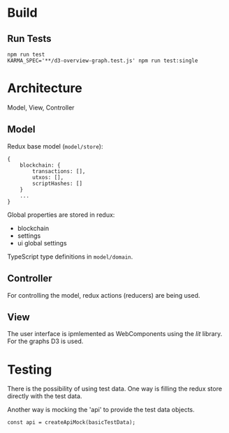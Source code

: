 # Build

## Run Tests

```
npm run test
KARMA_SPEC='**/d3-overview-graph.test.js' npm run test:single
```

# Architecture

Model, View, Controller

## Model

Redux base model (`model/store`):

```
{
    blockchain: {
        transactions: [],
        utxos: [],
        scriptHashes: []
    }
    ...
}
```

Global properties are stored in redux:

- blockchain
- settings
- ui global settings

TypeScript type definitions in `model/domain`.

## Controller

For controlling the model, redux actions (reducers) are being used.

## View

The user interface is ipmlemented as WebComponents using the _lit_ library.
For the graphs D3 is used.

# Testing

There is the possibility of using test data.
One way is filling the redux store directly with the test data.

Another way is mocking the 'api' to provide the test data objects.

```
const api = createApiMock(basicTestData);
```
